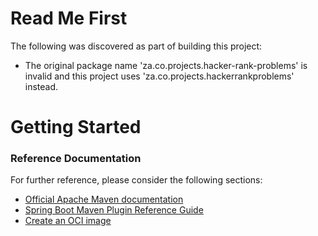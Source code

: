 # Read Me First
The following was discovered as part of building this project:

* The original package name 'za.co.projects.hacker-rank-problems' is invalid and this project uses 'za.co.projects.hackerrankproblems' instead.

# Getting Started

### Reference Documentation
For further reference, please consider the following sections:

* [Official Apache Maven documentation](https://maven.apache.org/guides/index.html)
* [Spring Boot Maven Plugin Reference Guide](https://docs.spring.io/spring-boot/docs/2.5.2/maven-plugin/reference/html/)
* [Create an OCI image](https://docs.spring.io/spring-boot/docs/2.5.2/maven-plugin/reference/html/#build-image)

